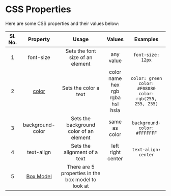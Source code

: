 # CSS Properties

Here are some CSS properties and their values below:

| Sl. No. | Property | Usage | Values | Examples |
| :-----: | :------: | :---: | :----: | :------: |
| 1 | font-size | Sets the font size of an element | any value | ```font-size: 12px``` |
| 2 | [color](7.%20CSS%20Colors.md) | Sets the color a text | color name<br>hex<br>rgb<br>rgba<br>hsl<br>hsla | ```color: green```<br>```color: #F08080```<br>```color: rgb(255, 255, 255)``` |
| 3 | background-color | Sets the background color of an element | same as color | ```background-color: #FFFFFFF``` |
| 4 | text-align | Sets the alignment of a text | left<br>right<br>center | ```text-align: center``` |
| 5 | [Box Model](11.%20CSS%20Box%20Model.md) | There are 5 properties in the box model to look at | | |
